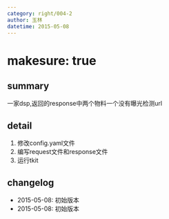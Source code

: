 ```yaml
---
category: right/004-2
author: 玉林
datetime: 2015-05-08
---
```


# makesure: true

## summary

一家dsp,返回的response中两个物料一个没有曝光检测url

## detail

1. 修改config.yaml文件
1. 编写request文件和response文件
1. 运行tkit

## changelog

- 2015-05-08: 初始版本
- 2015-05-08: 初始版本
